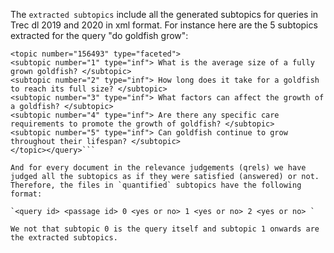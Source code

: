 The `extracted subtopics` include all the generated subtopics for queries in Trec dl 2019 and 2020 in xml format.
For instance here are the 5 subtopics extracted for the query "do goldfish grow": 

```<query id="156493" text="do goldfish grow">
<topic number="156493" type="faceted">
<subtopic number="1" type="inf"> What is the average size of a fully grown goldfish? </subtopic>
<subtopic number="2" type="inf"> How long does it take for a goldfish to reach its full size? </subtopic>
<subtopic number="3" type="inf"> What factors can affect the growth of a goldfish? </subtopic>
<subtopic number="4" type="inf"> Are there any specific care requirements to promote the growth of goldfish? </subtopic>
<subtopic number="5" type="inf"> Can goldfish continue to grow throughout their lifespan? </subtopic>
</topic></query>```

And for every document in the relevance judgements (qrels) we have judged all the subtopics as if they were satisfied (answered) or not. 
Therefore, the files in `quantified` subtopics have the following format:

`<query id> <passage id> 0 <yes or no> 1 <yes or no> 2 <yes or no> `

We not that subtopic 0 is the query itself and subtopic 1 onwards are the extracted subtopics.
